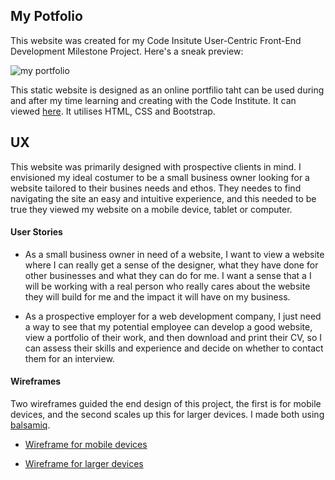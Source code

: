 ## My Potfolio
This website was created for my Code Insitute User-Centric Front-End Development Milestone Project. Here's a sneak preview:

![my portfolio](https://github.com/Anthoni-Mathias/Portifolio-number-2/blob/main/assets/readme-images/Am%20I%20Responsive_%20-%20Google%20Chrome%204_22_2021%208_21_33%20AM%20(2).png)

This static website is designed as an online portfilio taht can be used during and after my time learning and creating with the Code Institute. It can viewed [here](https://anthoni-mathias.github.io/Portifolio-number-2/). It utilises HTML, CSS and Bootstrap.
## UX
This website was primarily designed with prospective clients in mind. I envisioned my ideal costumer to be a small business owner looking for a website tailored to their busines needs and ethos. They needes to find navigating the site an easy and intuitive experience, and this needed to be true they viewed my website on a mobile device, tablet or computer.

#### User Stories 
- As a small business owner in need of a website, I want to view a website where I can really get a sense of the designer, what they have done for other businesses and what they can do for me. I want a sense that a I will be working with a real person who really cares about the website they will build for me and the impact it will have on my business.  

- As a prospective employer for a web development company, I just need a way to see that my potential employee can develop a good website, view a portfolio of their work, and then download and print their CV, so I can assess their skills and experience and decide on whether to contact them for an interview.

#### Wireframes
Two wireframes guided the end design of this project, the first is for mobile devices, and the second scales up this for larger devices. I made both using [balsamiq](https://balsamiq.com/).

- [Wireframe for mobile devices](https://github.com/Anthoni-Mathias/Portifolio-number-2/blob/main/assets/readme-images/mobile-wireframe.png)

- [Wireframe for larger devices](https://github.com/Anthoni-Mathias/Portifolio-number-2/blob/main/assets/readme-images/desktop-wireframe.png)
